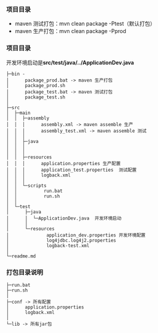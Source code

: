 ### 项目目录
 - maven 测试打包：mvn clean package -Ptest（默认打包）
 - maven 生产打包：mvn clean package -Pprod  
 
### 项目目录
  开发环境启动是**src/test/java/../ApplicationDev.java**    
  
	├─bin -
	│      package_prod.bat -> maven 生产打包
	│      package_prod.sh  
	│      package_test.bat -> maven 测试打包
	│      package_test.sh
	│      
	├─src
	│  ├─main
	│  │  ├─assembly 
	│  │  │      assembly.xml -> maven assemble 生产
	│  │  │      assembly_test.xml -> maven assemble 测试
	│  │  │      
	│  │  ├─java
	│  │  │  
	│  │  │                      
	│  │  ├─resources
	│  │  │      application.properties 生产配置
	│  │  │      application_test.properties  测试配置
	│  │  │      logback.xml
	│  │  │      
	│  │  └─scripts
	│  │          run.bat
	│  │          run.sh
	│  │          
	│  └─test
	│      ├─java
	│      │  └─ApplicationDev.java  开发环境启动
	│      │              
	│      └─resources
	│              application_dev.properties 开发环境配置
	│              log4jdbc.log4j2.properties
	│              logback-test.xml
	│              
	└─readme.md


### 打包目录说明
    
	
	├─run.bat
	├─run.sh
	│  
	├─conf -> 所有配置
	│      application.properties
	│      logback.xml
	│      
	└─lib -> 所有jar包
